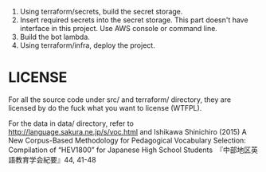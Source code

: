 1. Using terraform/secrets, build the secret storage.
2. Insert required secrets into the secret storage. This part doesn't have interface in this project. Use AWS console or command line.
3. Build the bot lambda.
4. Using terraform/infra, deploy the project.


# LICENSE
For all the source code under src/ and terraform/ directory, they are licensed by do the fuck what you want to license (WTFPL). 

For the data in data/ directory, refer to http://language.sakura.ne.jp/s/voc.html and Ishikawa Shinichiro (2015) A New Corpus-Based Methodology for Pedagogical Vocabulary Selection: Compilation of “HEV1800” for Japanese High School Students　『中部地区英語教育学会紀要』44, 41-48
